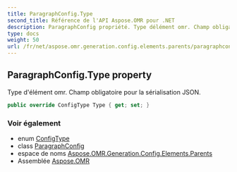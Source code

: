 ```yaml
---
title: ParagraphConfig.Type
second_title: Référence de l'API Aspose.OMR pour .NET
description: ParagraphConfig propriété. Type délément omr. Champ obligatoire pour la sérialisation JSON.
type: docs
weight: 50
url: /fr/net/aspose.omr.generation.config.elements.parents/paragraphconfig/type/
---
```

## ParagraphConfig.Type property

Type d'élément omr. Champ obligatoire pour la sérialisation JSON.

```csharp
public override ConfigType Type { get; set; }
```

### Voir également

* enum [ConfigType](../../../aspose.omr.generation.config.enums/configtype/)
* class [ParagraphConfig](../)
* espace de noms [Aspose.OMR.Generation.Config.Elements.Parents](../../paragraphconfig/)
* Assemblée [Aspose.OMR](../../../)


